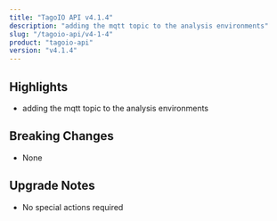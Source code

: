 ```yaml
---
title: "TagoIO API v4.1.4"
description: "adding the mqtt topic to the analysis environments"
slug: "/tagoio-api/v4-1-4"
product: "tagoio-api"
version: "v4.1.4"
---
```


## Highlights

- adding the mqtt topic to the analysis environments

## Breaking Changes

- None

## Upgrade Notes

- No special actions required
